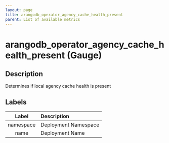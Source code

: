 ```yaml
---
layout: page
title: arangodb_operator_agency_cache_health_present
parent: List of available metrics
---
```


# arangodb_operator_agency_cache_health_present (Gauge)

## Description

Determines if local agency cache health is present

## Labels

| Label | Description |
|:---:|:--- |
| namespace | Deployment Namespace |
| name | Deployment Name |